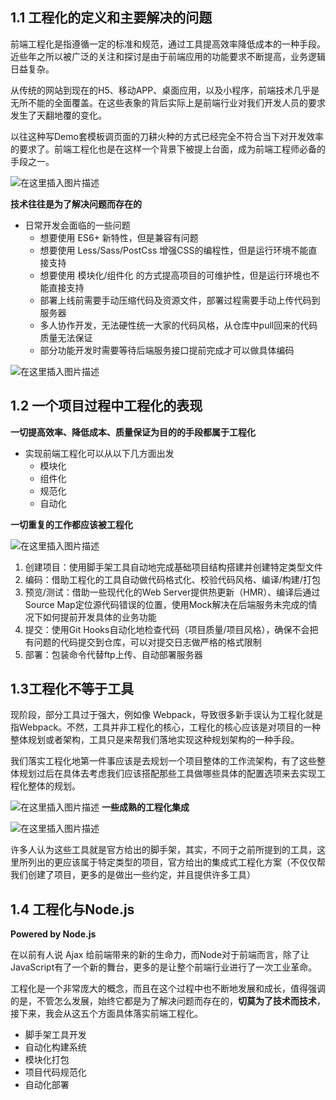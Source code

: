 



## 1.1 工程化的定义和主要解决的问题

前端工程化是指遵循一定的标准和规范，通过工具提高效率降低成本的一种手段。近些年之所以被广泛的关注和探讨是由于前端应用的功能要求不断提高，业务逻辑日益复杂。

从传统的网站到现在的H5、移动APP、桌面应用，以及小程序，前端技术几乎是无所不能的全面覆盖。在这些表象的背后实际上是前端行业对我们开发人员的要求发生了天翻地覆的变化。

以往这种写Demo套模板调页面的刀耕火种的方式已经完全不符合当下对开发效率的要求了。前端工程化也是在这样一个背景下被提上台面，成为前端工程师必备的手段之一。

![在这里插入图片描述](https://img-blog.csdnimg.cn/20201014194256511.png?x-oss-process=image/watermark,type_ZmFuZ3poZW5naGVpdGk,shadow_10,text_aHR0cHM6Ly9ibG9nLmNzZG4ubmV0L3FxXzQ1MTQ5MjU2,size_16,color_FFFFFF,t_70#pic_center)


**技术往往是为了解决问题而存在的**

- 日常开发会面临的一些问题
	* 想要使用 ES6+ 新特性，但是兼容有问题
	* 想要使用 Less/Sass/PostCss 增强CSS的编程性，但是运行环境不能直接支持
	* 想要使用 模块化/组件化 的方式提高项目的可维护性，但是运行环境也不能直接支持
	* 部署上线前需要手动压缩代码及资源文件，部署过程需要手动上传代码到服务器
	* 多人协作开发，无法硬性统一大家的代码风格，从仓库中pull回来的代码质量无法保证
	* 部分功能开发时需要等待后端服务接口提前完成才可以做具体编码

![在这里插入图片描述](https://img-blog.csdnimg.cn/20201014195103363.png?x-oss-process=image/watermark,type_ZmFuZ3poZW5naGVpdGk,shadow_10,text_aHR0cHM6Ly9ibG9nLmNzZG4ubmV0L3FxXzQ1MTQ5MjU2,size_16,color_FFFFFF,t_70#pic_center)

## 1.2 一个项目过程中工程化的表现
**一切提高效率、降低成本、质量保证为目的的手段都属于工程化**

- 实现前端工程化可以从以下几方面出发
	* 模块化
	* 组件化
	* 规范化
	* 自动化


**一切重复的工作都应该被工程化**

![在这里插入图片描述](https://img-blog.csdnimg.cn/20201014195441874.png?x-oss-process=image/watermark,type_ZmFuZ3poZW5naGVpdGk,shadow_10,text_aHR0cHM6Ly9ibG9nLmNzZG4ubmV0L3FxXzQ1MTQ5MjU2,size_16,color_FFFFFF,t_70#pic_center)
1. 创建项目：使用脚手架工具自动地完成基础项目结构搭建并创建特定类型文件
2. 编码：借助工程化的工具自动做代码格式化、校验代码风格、编译/构建/打包
3. 预览/测试：借助一些现代化的Web Server提供热更新（HMR）、编译后通过Source Map定位源代码错误的位置，使用Mock解决在后端服务未完成的情况下如何提前开发具体的业务功能
4. 提交：使用Git Hooks自动化地检查代码（项目质量/项目风格），确保不会把有问题的代码提交到仓库，可以对提交日志做严格的格式限制
5. 部署：包装命令代替ftp上传、自动部署服务器

## 1.3工程化不等于工具
现阶段，部分工具过于强大，例如像 Webpack，导致很多新手误认为工程化就是指Webpack。不然，工具并非工程化的核心，工程化的核心应该是对项目的一种整体规划或者架构，工具只是来帮我们落地实现这种规划架构的一种手段。

我们落实工程化地第一件事应该是去规划一个项目整体的工作流架构，有了这些整体规划过后在具体去考虑我们应该搭配那些工具做哪些具体的配置选项来去实现工程化整体的规划。

![在这里插入图片描述](https://img-blog.csdnimg.cn/20201014201534461.png?x-oss-process=image/watermark,type_ZmFuZ3poZW5naGVpdGk,shadow_10,text_aHR0cHM6Ly9ibG9nLmNzZG4ubmV0L3FxXzQ1MTQ5MjU2,size_16,color_FFFFFF,t_70#pic_center)
**一些成熟的工程化集成**

![在这里插入图片描述](https://img-blog.csdnimg.cn/20201014201644176.png?x-oss-process=image/watermark,type_ZmFuZ3poZW5naGVpdGk,shadow_10,text_aHR0cHM6Ly9ibG9nLmNzZG4ubmV0L3FxXzQ1MTQ5MjU2,size_16,color_FFFFFF,t_70#pic_center)

许多人认为这些工具就是官方给出的脚手架，其实，不同于之前所提到的工具，这里所列出的更应该属于特定类型的项目，官方给出的集成式工程化方案（不仅仅帮我们创建了项目，更多的是做出一些约定，并且提供许多工具）

## 1.4 工程化与Node.js
**Powered by Node.js**

在以前有人说 Ajax 给前端带来的新的生命力，而Node对于前端而言，除了让JavaScript有了一个新的舞台，更多的是让整个前端行业进行了一次工业革命。

工程化是一个非常庞大的概念，而且在这个过程中也不断地发展和成长，值得强调的是，不管怎么发展，始终它都是为了解决问题而存在的，**切莫为了技术而技术**，接下来，我会从这五个方面具体落实前端工程化。

- 脚手架工具开发
- 自动化构建系统
- 模块化打包
- 项目代码规范化
- 自动化部署